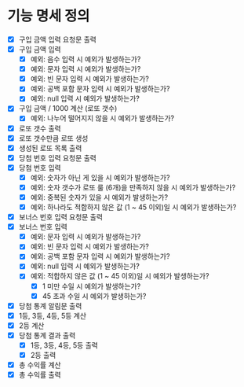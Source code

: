 # 기능 명세 정의
- [x] 구입 금액 입력 요청문 출력
- [x] 구입 금액 입력
  - [x] 예외: 음수 입력 시 예외가 발생하는가?
  - [x] 예외: 문자 입력 시 예외가 발생하는가?
  - [x] 예외: 빈 문자 입력 시 예외가 발생하는가?
  - [x] 예외: 공백 포함 문자 입력 시 예외가 발생하는가?
  - [x] 예외: null 입력 시 예외가 발생하는가?
- [x] 구입 금액 / 1000 계산 (로또 갯수)
  - [x] 예외: 나누어 떨어지지 않을 시 예외가 발생하는가?
- [x] 로또 갯수 출력
- [x] 로또 갯수만큼 로또 생성
- [x] 생성된 로또 목록 출력
- [x] 당첨 번호 입력 요청문 출력
- [x] 당첨 번호 입력
  - [x] 예외: 숫자가 아닌 게 있을 시 예외가 발생하는가?
  - [x] 예외: 숫자 갯수가 로또 룰 (6개)을 만족하지 않을 시 예외가 발생하는가?
  - [x] 예외: 중복된 숫자가 있을 시 예외가 발생하는가?
  - [x] 예외: 하나라도 적합하지 않은 값 (1 ~ 45 이외)일 시 예외가 발생하는가?
- [x] 보너스 번호 입력 요청문 출력
- [x] 보너스 번호 입력
  - [x] 예외: 문자 입력 시 예외가 발생하는가?
  - [x] 예외: 빈 문자 입력 시 예외가 발생하는가?
  - [x] 예외: 공백 포함 문자 입력 시 예외가 발생하는가?
  - [x] 예외: null 입력 시 예외가 발생하는가?
  - [x] 예외: 적합하지 않은 값 (1 ~ 45 이외)일 시 예외가 발생하는가?
    - [x] 1 미만 수일 시 예외가 발생하는가?
    - [x] 45 초과 수일 시 예외가 발생하는가?
- [x] 당첨 통계 알림문 출력
- [x] 1등, 3등, 4등, 5등 계산
- [x] 2등 계산
- [x] 당첨 통계 결과 출력
  - [x] 1등, 3등, 4등, 5등 출력
  - [x] 2등 출력
- [x] 총 수익률 계산
- [x] 총 수익률 출력
